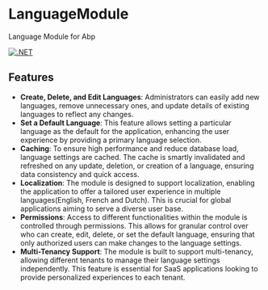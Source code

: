 # LanguageModule
Language Module for Abp

[![.NET](https://github.com/sachatrauwaen/LanguageModule/actions/workflows/main.yml/badge.svg)](https://github.com/sachatrauwaen/LanguageModule/actions/workflows/main.yml)

## Features

- **Create, Delete, and Edit Languages**: Administrators can easily add new languages, remove unnecessary ones, and update details of existing languages to reflect any changes.
- **Set a Default Language**: This feature allows setting a particular language as the default for the application, enhancing the user experience by providing a primary language selection.
- **Caching**: To ensure high performance and reduce database load, language settings are cached. The cache is smartly invalidated and refreshed on any update, deletion, or creation of a language, ensuring data consistency and quick access.
- **Localization**: The module is designed to support localization, enabling the application to offer a tailored user experience in multiple languages(English, French and Dutch). This is crucial for global applications aiming to serve a diverse user base.
- **Permissions**: Access to different functionalities within the module is controlled through permissions. This allows for granular control over who can create, edit, delete, or set the default language, ensuring that only authorized users can make changes to the language settings.
- **Multi-Tenancy Support**: The module is built to support multi-tenancy, allowing different tenants to manage their language settings independently. This feature is essential for SaaS applications looking to provide personalized experiences to each tenant.
